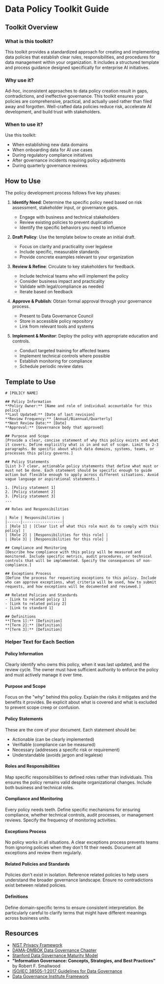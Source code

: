 # Data Policy Toolkit Guide

## Toolkit Overview

### What is this toolkit?
This toolkit provides a standardized approach for creating and implementing data policies that establish clear rules, responsibilities, and procedures for data management within your organization. It includes a structured template and process guidance designed specifically for enterprise AI initiatives.

### Why use it?
Ad-hoc, inconsistent approaches to data policy creation result in gaps, contradictions, and ineffective governance. This toolkit ensures your policies are comprehensive, practical, and actually used rather than filed away and forgotten. Well-crafted data policies reduce risk, accelerate AI development, and build trust with stakeholders.

### When to use it?
Use this toolkit:
- When establishing new data domains
- When onboarding data for AI use cases
- During regulatory compliance initiatives
- After governance incidents requiring policy adjustments
- During quarterly governance reviews

## How to Use

The policy development process follows five key phases:

1. **Identify Need**: Determine the specific policy need based on risk assessment, stakeholder input, or governance gaps.
   - Engage with business and technical stakeholders
   - Review existing policies to prevent duplication
   - Identify the specific behaviors you need to influence

2. **Draft Policy**: Use the template below to create an initial draft.
   - Focus on clarity and practicality over legalese
   - Include specific, measurable standards
   - Provide concrete examples relevant to your organization

3. **Review & Refine**: Circulate to key stakeholders for feedback.
   - Include technical teams who will implement the policy
   - Consider business impact and practicality
   - Validate with legal/compliance as needed
   - Iterate based on feedback

4. **Approve & Publish**: Obtain formal approval through your governance process.
   - Present to Data Governance Council
   - Store in accessible policy repository
   - Link from relevant tools and systems

5. **Implement & Monitor**: Deploy the policy with appropriate education and controls.
   - Conduct targeted training for affected teams
   - Implement technical controls where possible
   - Establish monitoring for compliance
   - Schedule periodic review dates

## Template to Use

```
# [POLICY NAME]

## Policy Information
**Policy Owner:** [Name and role of individual accountable for this policy]  
**Last Updated:** [Date of last revision]  
**Review Frequency:** [Annual/Biannual/Quarterly]  
**Next Review Date:** [Date]  
**Approval:** [Governance body that approved]  

## Purpose and Scope
[Provide a clear, concise statement of why this policy exists and what it covers. Define explicitly what is in and out of scope. Limit to 2-3 paragraphs. Be specific about which data domains, systems, teams, or processes this policy governs.]

## Policy Statements
[List 3-7 clear, actionable policy statements that define what must or must not be done. Each statement should be specific enough to guide action but flexible enough to apply across different situations. Avoid vague language or aspirational statements.]

1. [Policy statement 1]
2. [Policy statement 2]
3. [Policy statement 3]
...

## Roles and Responsibilities

| Role | Responsibilities |
|------|------------------|
| [Role 1] | [Clear list of what this role must do to comply with this policy] |
| [Role 2] | [Responsibilities for this role] |
| [Role 3] | [Responsibilities for this role] |

## Compliance and Monitoring
[Describe how compliance with this policy will be measured and monitored. Include specific metrics, audit procedures, or technical controls that will be implemented. Specify the consequences of non-compliance.]

## Exceptions Process
[Define the process for requesting exceptions to this policy. Include who can approve exceptions, what criteria will be used, how to submit requests, and how exceptions will be documented and reviewed.]

## Related Policies and Standards
- [Link to related policy 1]
- [Link to related policy 2]
- [Link to standard 1]

## Definitions
**[Term 1]:** [Definition]  
**[Term 2]:** [Definition]  
**[Term 3]:** [Definition]  
```

### Helper Text for Each Section

#### Policy Information
Clearly identify who owns this policy, when it was last updated, and the review cycle. The owner must have sufficient authority to enforce the policy and must actively manage it over time.

#### Purpose and Scope
Focus on the "why" behind this policy. Explain the risks it mitigates and the benefits it provides. Be explicit about what is covered and what is excluded to prevent scope creep or confusion.

#### Policy Statements
These are the core of your document. Each statement should be:
- Actionable (can be clearly implemented)
- Verifiable (compliance can be measured)
- Necessary (addresses a specific risk or requirement)
- Understandable (avoids jargon and legalese)

#### Roles and Responsibilities
Map specific responsibilities to defined roles rather than individuals. This ensures the policy remains valid despite organizational changes. Include both business and technical roles.

#### Compliance and Monitoring
Every policy needs teeth. Define specific mechanisms for ensuring compliance, whether technical controls, audit processes, or management reviews. Specify the frequency of monitoring activities.

#### Exceptions Process
No policy works in all situations. A clear exceptions process prevents teams from ignoring policies when they don't fit their needs. Document all exceptions and review them regularly.

#### Related Policies and Standards
Policies don't exist in isolation. Reference related policies to help users understand the broader governance landscape. Ensure no contradictions exist between related policies.

#### Definitions
Define domain-specific terms to ensure consistent interpretation. Be particularly careful to clarify terms that might have different meanings across business units.

## Resources

- [NIST Privacy Framework](https://www.nist.gov/privacy-framework)
- [DAMA-DMBOK Data Governance Chapter](https://www.dama.org/cpages/body-of-knowledge)
- [Stanford Data Governance Maturity Model](https://sdsi.stanford.edu/sites/g/files/sbiybj22841/files/media/file/stanford_dg_maturity_v1.6.pdf)
- **"Information Governance: Concepts, Strategies, and Best Practices"** by Robert F. Smallwood
- [ISO/IEC 38505-1:2017 Guidelines for Data Governance](https://www.iso.org/standard/56639.html)
- [Data Governance Institute Framework](https://datagovernance.com/the-dgi-framework/)